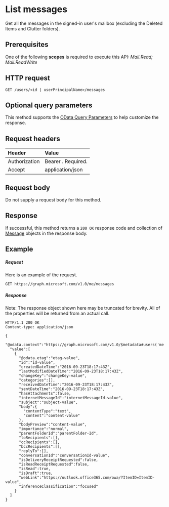 # List messages

Get all the messages in the signed-in user's mailbox (excluding the Deleted Items and Clutter folders).
## Prerequisites
One of the following **scopes** is required to execute this API:
*Mail.Read; Mail.ReadWrite*
## HTTP request
<!-- { "blockType": "ignored" } -->
```http
GET /users/<id | userPrincipalName>/messages
```
## Optional query parameters
This method supports the [OData Query Parameters](http://graph.microsoft.io/docs/overview/query_parameters) to help customize the response.
## Request headers
| Header       | Value |
|:---------------|:--------|
| Authorization  | Bearer <token>. Required.  |
| Accept  | application/json|

## Request body
Do not supply a request body for this method.
## Response
If successful, this method returns a `200 OK` response code and collection of [Message](../resources/message.md) objects in the response body.
## Example
##### Request
Here is an example of the request.
<!-- {
  "blockType": "request",
  "name": "get_messages"
}-->
```http
GET https://graph.microsoft.com/v1.0/me/messages
```
##### Response
Note: The response object shown here may be truncated for brevity. All of the properties will be returned from an actual call.
<!-- {
  "blockType": "response",
  "truncated": true,
  "@odata.type": "microsoft.graph.message",
  "isCollection": true
} -->
```http
HTTP/1.1 200 OK
Content-type: application/json

{
  "@odata.context":"https://graph.microsoft.com/v1.0/$metadata#users('me')/messages",
  "value":[
    {
      "@odata.etag":"etag-value",
      "id":"id-value",
      "createdDateTime":"2016-09-23T18:17:43Z",
      "lastModifiedDateTime":"2016-09-23T18:17:43Z",
      "changeKey":"changeKey-value",
      "categories":[],
      "receivedDateTime":"2016-09-23T18:17:43Z",
      "sentDateTime":"2016-09-23T18:17:43Z",
      "hasAttachments":false,
      "internetMessageId":"internetMessageId-value",
      "subject":"subject-value",
      "body":{
        "contentType":"text",
        "content":"content-value"
      },
      "bodyPreview":"content-value",
      "importance":"normal",
      "parentFolderId":"parentFolder-Id",
      "toRecipients":[],
      "ccRecipients":[],
      "bccRecipients":[],
      "replyTo":[],
      "conversationId":"conversationId-value",
      "isDeliveryReceiptRequested":false,
      "isReadReceiptRequested":false,
      "isRead":true,
      "isDraft":true,
      "webLink":"https://outlook.office365.com/owa/?ItemID=ItemID-value",
      "inferenceClassification":"focused"
    }
  ]
}
```

<!-- uuid: 8fcb5dbc-d5aa-4681-8e31-b001d5168d79
2015-10-25 14:57:30 UTC -->
<!-- {
  "type": "#page.annotation",
  "description": "List messages",
  "keywords": "",
  "section": "documentation",
  "tocPath": ""
}-->
